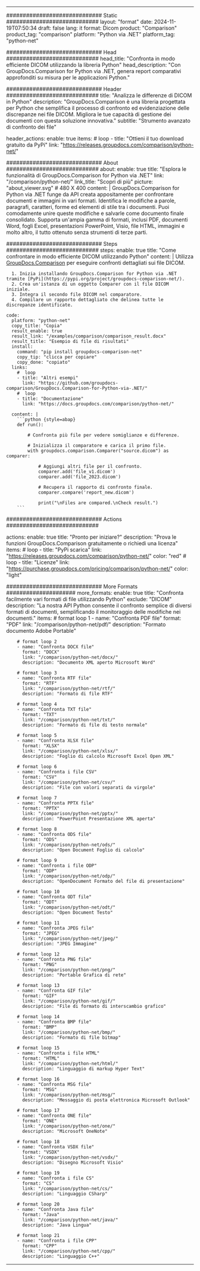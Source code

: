 
---
############################# Static ############################
layout: "format"
date:  2024-11-19T07:50:34
draft: false
lang: it
format: Dicom
product: "Comparison"
product_tag: "comparison"
platform: "Python via .NET"
platform_tag: "python-net"

############################# Head ############################
head_title: "Confronta in modo efficiente DICOM utilizzando la libreria Python"
head_description: "Con GroupDocs.Comparison for Python via .NET, genera report comparativi approfonditi su misura per le applicazioni Python."

############################# Header ############################
title: "Analizza le differenze di DICOM in Python" 
description: "GroupDocs.Comparison è una libreria progettata per Python che semplifica il processo di confronto ed evidenziazione delle discrepanze nei file DICOM. Migliora le tue capacità di gestione dei documenti con questa soluzione innovativa."
subtitle: "Strumento avanzato di confronto dei file" 

header_actions:
  enable: true
  items:
    #  loop
    - title: "Ottieni il tuo download gratuito da PyPi"
      link: "https://releases.groupdocs.com/comparison/python-net/"
      
############################# About ############################
about:
    enable: true
    title: "Esplora le funzionalità di GroupDocs.Comparison for Python via .NET"
    link: "/comparison/python-net/"
    link_title: "Scopri di più"
    picture: "about_viewer.svg" # 480 X 400
    content: |
       GroupDocs.Comparison for Python via .NET funge da API creata appositamente per confrontare documenti e immagini in vari formati. Identifica le modifiche a parole, paragrafi, caratteri, forme ed elementi di stile tra i documenti. Puoi comodamente unire queste modifiche e salvarle come documento finale consolidato. Supporta un'ampia gamma di formati, inclusi PDF, documenti Word, fogli Excel, presentazioni PowerPoint, Visio, file HTML, immagini e molto altro, il tutto ottenuto senza strumenti di terze parti.

############################# Steps ############################
steps:
    enable: true
    title: "Come confrontare in modo efficiente DICOM utilizzando Python"
    content: |
      Utilizza [GroupDocs.Comparison](https://products.groupdocs.com/comparison/python-net/) per eseguire confronti dettagliati sui file DICOM.
      
      1. Inizia installando GroupDocs.Comparison for Python via .NET tramite [PyPi](https://pypi.org/project/groupdocs-comparison-net/).
      2. Crea un'istanza di un oggetto Comparer con il file DICOM iniziale.
      3. Integra il secondo file DICOM nel comparatore.
      4. Compilare un rapporto dettagliato che delinea tutte le discrepanze identificate.
   
    code:
      platform: "python-net"
      copy_title: "Copia"
      result_enable: true
      result_link: "/examples/comparison/comparison_result.docx"
      result_title: "Esempio di file di risultati"
      install:
        command: "pip install groupdocs-comparison-net"
        copy_tip: "clicca per copiare"
        copy_done: "copiato"
      links:
        #  loop
        - title: "Altri esempi"
          link: "https://github.com/groupdocs-comparison/GroupDocs.Comparison-for-Python-via-.NET/"
        #  loop
        - title: "Documentazione"
          link: "https://docs.groupdocs.com/comparison/python-net/"
          
      content: |
        ```python {style=abap}
        def run():

            # Confronta più file per vedere somiglianze e differenze.

            # Inizializza il comparatore e carica il primo file.
            with groupdocs.comparison.Comparer("source.dicom") as comparer:

                # Aggiungi altri file per il confronto.
                comparer.add('file_v1.dicom')
                comparer.add('file_2023.dicom')

                # Recupera il rapporto di confronto finale.
                comparer.compare('report_new.dicom')

                print("\nFiles are compared.\nCheck result.")
        ```            

############################# Actions ############################

actions:
  enable: true
  title: "Pronto per iniziare?"
  description: "Prova le funzioni GroupDocs.Comparison gratuitamente o richiedi una licenza"
  items:
    #  loop
    - title: "PyPi scarica"
      link: "https://releases.groupdocs.com/comparison/python-net/"
      color: "red"
        #  loop
    - title: "Licenze"
      link: "https://purchase.groupdocs.com/pricing/comparison/python-net/"
      color: "light"


############################# More Formats #####################
more_formats:
    enable: true
    title: "Confronta facilmente vari formati di file utilizzando Python"
    exclude: "DICOM"
    description: "La nostra API Python consente il confronto semplice di diversi formati di documenti, semplificando il monitoraggio delle modifiche nei documenti."
    items: 
        # format loop 1
        - name: "Confronta PDF file"
          format: "PDF"
          link: "/comparison/python-net/pdf/"
          description: "Formato documento Adobe Portable"

        # format loop 2
        - name: "Confronta DOCX file"
          format: "DOCX"
          link: "/comparison/python-net/docx/"
          description: "Documento XML aperto Microsoft Word"

        # format loop 3
        - name: "Confronta RTF file"
          format: "RTF"
          link: "/comparison/python-net/rtf/"
          description: "Formato di file RTF"

        # format loop 4
        - name: "Confronta TXT file"
          format: "TXT"
          link: "/comparison/python-net/txt/"
          description: "Formato di file di testo normale"

        # format loop 5
        - name: "Confronta XLSX file"
          format: "XLSX"
          link: "/comparison/python-net/xlsx/"
          description: "Foglio di calcolo Microsoft Excel Open XML"

        # format loop 6
        - name: "Confronta i file CSV"
          format: "CSV"
          link: "/comparison/python-net/csv/"
          description: "File con valori separati da virgole"

        # format loop 7
        - name: "Confronta PPTX file"
          format: "PPTX"
          link: "/comparison/python-net/pptx/"
          description: "PowerPoint Presentazione XML aperta"

        # format loop 8
        - name: "Confronta ODS file"
          format: "ODS"
          link: "/comparison/python-net/ods/"
          description: "Open Document Foglio di calcolo"

        # format loop 9
        - name: "Confronta i file ODP"
          format: "ODP"
          link: "/comparison/python-net/odp/"
          description: "OpenDocument Formato del file di presentazione"

        # format loop 10
        - name: "Confronta ODT file"
          format: "ODT"
          link: "/comparison/python-net/odt/"
          description: "Open Document Testo"

        # format loop 11
        - name: "Confronta JPEG file"
          format: "JPEG"
          link: "/comparison/python-net/jpeg/"
          description: "JPEG Immagine"

        # format loop 12
        - name: "Confronta PNG file"
          format: "PNG"
          link: "/comparison/python-net/png/"
          description: "Portable Grafica di rete"

        # format loop 13
        - name: "Confronta GIF file"
          format: "GIF"
          link: "/comparison/python-net/gif/"
          description: "File di formato di interscambio grafico"

        # format loop 14
        - name: "Confronta BMP file"
          format: "BMP"
          link: "/comparison/python-net/bmp/"
          description: "Formato di file bitmap"

        # format loop 15
        - name: "Confronta i file HTML"
          format: "HTML"
          link: "/comparison/python-net/html/"
          description: "Linguaggio di markup Hyper Text"

        # format loop 16
        - name: "Confronta MSG file"
          format: "MSG"
          link: "/comparison/python-net/msg/"
          description: "Messaggio di posta elettronica Microsoft Outlook"

        # format loop 17
        - name: "Confronta ONE file"
          format: "ONE"
          link: "/comparison/python-net/one/"
          description: "Microsoft OneNote"

        # format loop 18
        - name: "Confronta VSDX file"
          format: "VSDX"
          link: "/comparison/python-net/vsdx/"
          description: "Disegno Microsoft Visio"

        # format loop 19
        - name: "Confronta i file CS"
          format: "CS"
          link: "/comparison/python-net/cs/"
          description: "Linguaggio CSharp"

        # format loop 20
        - name: "Confronta Java file"
          format: "Java"
          link: "/comparison/python-net/java/"
          description: "Java Lingua"
          
        # format loop 21
        - name: "Confronta i file CPP"
          format: "CPP"
          link: "/comparison/python-net/cpp/"
          description: "Linguaggio C++"
---